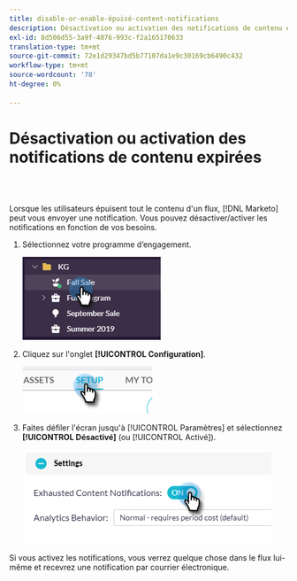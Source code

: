 ```yaml
---
title: disable-or-enable-épuisé-content-notifications
description: Désactivation ou activation des notifications de contenu expirées
exl-id: 8d506d55-3a9f-4076-993c-f2a165170633
translation-type: tm+mt
source-git-commit: 72e1d29347bd5b77107da1e9c30169cb6490c432
workflow-type: tm+mt
source-wordcount: '78'
ht-degree: 0%

---
```


# Désactivation ou activation des notifications de contenu expirées

<br> 

Lorsque les utilisateurs épuisent tout le contenu d&#39;un flux, [!DNL Marketo] peut vous envoyer une notification. Vous pouvez désactiver/activer les notifications en fonction de vos besoins.

1. Sélectionnez votre programme d’engagement.

   ![Image un](/help/sky/assets/engagement-programs/disable-or-enable-exhausted-content-notifications/disable-or-enable-exhausted-content-notifications-1.png)

1. Cliquez sur l&#39;onglet **[!UICONTROL Configuration]**.

   ![Image 2](/help/sky/assets/engagement-programs/disable-or-enable-exhausted-content-notifications/disable-or-enable-exhausted-content-notifications-2.png)

1. Faites défiler l&#39;écran jusqu&#39;à [!UICONTROL Paramètres] et sélectionnez **[!UICONTROL Désactivé]** (ou [!UICONTROL Activé]).

   ![Image trois](/help/sky/assets/engagement-programs/disable-or-enable-exhausted-content-notifications/disable-or-enable-exhausted-content-notifications-3.png)

Si vous activez les notifications, vous verrez quelque chose dans le flux lui-même et recevrez une notification par courrier électronique.
